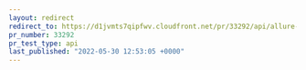 ```yaml
---
layout: redirect
redirect_to: https://d1jvmts7qipfwv.cloudfront.net/pr/33292/api/allure-report/index.html
pr_number: 33292
pr_test_type: api
last_published: "2022-05-30 12:53:05 +0000"
---
```

